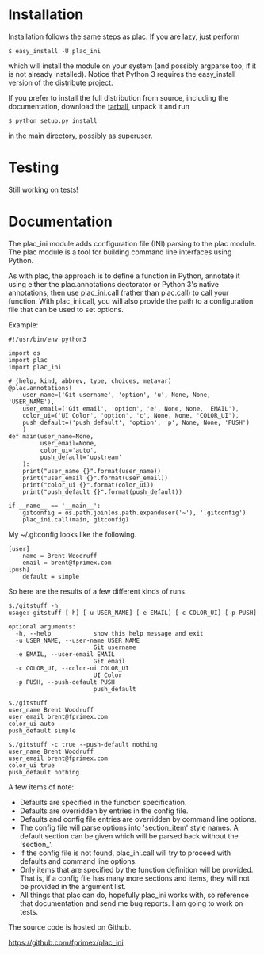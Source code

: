 # Installation

Installation follows the same steps as [plac](https://pypi.python.org/pypi/plac/). If you are lazy, just perform

```
$ easy_install -U plac_ini
```

which will install the module on your system (and possibly argparse
too, if it is not already installed). Notice that Python 3 requires
the easy_install version of the [distribute](http://packages.python.org/distribute/) project.

If you prefer to install the full distribution from source, including
the documentation, download the [tarball](https://github.com/fprimex/plac_ini/archive/master.zip), unpack it and run

```
$ python setup.py install
```

in the main directory, possibly as superuser.

# Testing

Still working on tests!

# Documentation

The plac_ini module adds configuration file (INI) parsing to the plac module.
The plac module is a tool for building command line interfaces using Python.

As with plac, the approach is to define a function in Python, annotate it using
either the plac.annotations dectorator or Python 3's native annotations, then
use plac_ini.call (rather than plac.call) to call your function. With
plac_ini.call, you will also provide the path to a configuration file that can
be used to set options.

Example:

```
#!/usr/bin/env python3

import os
import plac
import plac_ini

# (help, kind, abbrev, type, choices, metavar)
@plac.annotations(
    user_name=('Git username', 'option', 'u', None, None, 'USER_NAME'),
    user_email=('Git email', 'option', 'e', None, None, 'EMAIL'),
    color_ui=('UI Color', 'option', 'c', None, None, 'COLOR_UI'),
    push_default=('push_default', 'option', 'p', None, None, 'PUSH')
    )
def main(user_name=None,
         user_email=None,
         color_ui='auto',
         push_default='upstream'
    ):
    print("user_name {}".format(user_name))
    print("user_email {}".format(user_email))
    print("color_ui {}".format(color_ui))
    print("push_default {}".format(push_default))

if __name__ == '__main__':
    gitconfig = os.path.join(os.path.expanduser('~'), '.gitconfig')
    plac_ini.call(main, gitconfig)
```

My ~/.gitconfig looks like the following.

```
[user]
    name = Brent Woodruff
    email = brent@fprimex.com
[push]
    default = simple
```

So here are the results of a few different kinds of runs.

```
$./gitstuff -h
usage: gitstuff [-h] [-u USER_NAME] [-e EMAIL] [-c COLOR_UI] [-p PUSH]

optional arguments:
  -h, --help            show this help message and exit
  -u USER_NAME, --user-name USER_NAME
                        Git username
  -e EMAIL, --user-email EMAIL
                        Git email
  -c COLOR_UI, --color-ui COLOR_UI
                        UI Color
  -p PUSH, --push-default PUSH
                        push_default
```

```
$./gitstuff 
user_name Brent Woodruff
user_email brent@fprimex.com
color_ui auto
push_default simple
```

```
$./gitstuff -c true --push-default nothing
user_name Brent Woodruff
user_email brent@fprimex.com
color_ui true
push_default nothing
```

A few items of note:

* Defaults are specified in the function specification.
* Defaults are overridden by entries in the config file.
* Defaults and config file entries are overridden by command line options.
* The config file will parse options into 'section_item' style names. A default section can be given which will be parsed back without the 'section_'.
* If the config file is not found, plac_ini.call will try to proceed with defaults and command line options.
* Only items that are specified by the function definition will be provided. That is, if a config file has many more sections and items, they will not be provided in the argument list.
* All things that plac can do, hopefully plac_ini works with, so reference that documentation and send me bug reports. I am going to work on tests.

The source code is hosted on Github.

https://github.com/fprimex/plac_ini


